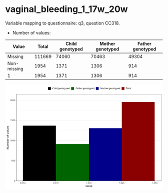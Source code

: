 # vaginal_bleeding_1_17w_20w
Variable mapping to questionnaire: q3, question CC318.
- Number of values:

| Value | Total | Child genotyped | Mother genotyped | Father genotyped |
| ----- | ----- | --------------- | ---------------- | ---------------- |
| Missing | 111669 | 74060 | 70463 | 49304 |
| Non-missing | 1954 | 1371 | 1306 | 914 |
| 1 | 1954 | 1371 | 1306 | 914 |



![](vaginal_bleeding_1_17w_20w_n.png)



